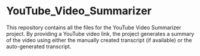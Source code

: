 # YouTube_Video_Summarizer
This repository contains all the files for the YouTube Video Summarizer project. By providing a YouTube video link, the project generates a summary of the video using either the manually created transcript (if available) or the auto-generated transcript.
